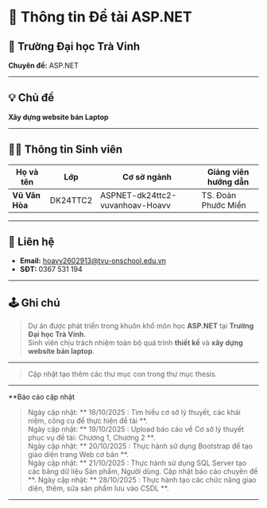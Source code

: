 # 📘 Thông tin Đề tài ASP.NET

## 🏫 Trường Đại học Trà Vinh
**Chuyên đề:** ASP.NET

---

## 💡 Chủ đề
**Xây dựng website bán Laptop**

---

## 👨‍🎓 Thông tin Sinh viên

| Họ và tên     | Lớp       | Cơ sở ngành                             | Giảng viên hướng dẫn |
|----------------|------------|--------------------------------------|-----------------------|
| **Vũ Văn Hòa** | DK24TTC2   | ASPNET-dk24ttc2-vuvanhoav-Hoavv     | TS. Đoàn Phước Miền  |

---

## 📧 Liên hệ

- **Email:** [hoavv2602913@tvu-onschool.edu.vn](mailto:hoavv2602913@tvu-onschool.edu.vn)  
- **SĐT:** 0367 531 194  

---

## 🕹️ Ghi chú

> Dự án được phát triển trong khuôn khổ môn học **ASP.NET** tại **Trường Đại học Trà Vinh**.  
> Sinh viên chịu trách nhiệm toàn bộ quá trình **thiết kế** và **xây dựng website bán laptop**.

---
> Cập nhật tạo thêm các thư mục con trong thư mục thesis.
---
**Báo cáo cập nhật

> Ngày cập nhật: ** 18/10/2025 : Tìm hiểu cơ sở lý thuyết, các khái niệm, công cụ để thực hiện đề tài **.  
> Ngày cập nhật: ** 19/10/2025 : Upload báo cáo về Cơ sở lý thuyết phục vụ đề tài: Chương 1, Chương 2 **.  
> Ngày cập nhật: ** 20/10/2025 : Thực hành sử dụng Bootstrap để tạo giao diện trang Web cơ bản **.  
> Ngày cập nhật: ** 21/10/2025 : Thực hành sử dụng SQL Server tạo các bảng dữ liệu Sản phẩm, Người dùng. Cập nhật báo cáo chuyên đề **.
> Ngày cập nhật: ** 28/10/2025 : Thực hành tạo các chức năng giao diện, thêm, sửa sản phẩm lưu vào CSDL **.  
---
